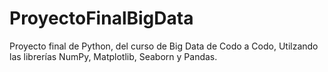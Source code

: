 # ProyectoFinalBigData
Proyecto final de Python, del curso de Big Data de Codo a Codo, Utilzando las librerías NumPy, Matplotlib, Seaborn y Pandas.

